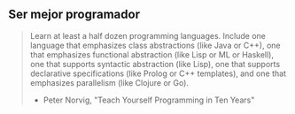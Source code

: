 ## Ser mejor programador

> Learn at least a half dozen programming languages.
> Include one language that emphasizes class abstractions
> (like Java or C++), one that emphasizes functional
> abstraction (like Lisp or ML or Haskell), one that
> supports syntactic abstraction (like Lisp), one that
> supports declarative specifications (like Prolog or
> C++ templates), and one that emphasizes parallelism
> (like Clojure or Go).
> <br>
> - Peter Norvig, "Teach Yourself Programming in Ten Years"

